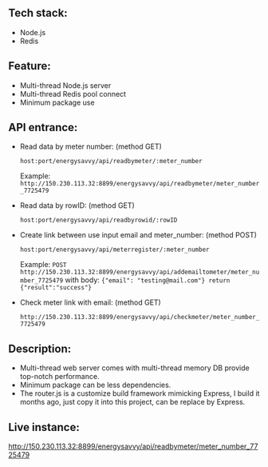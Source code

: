 ## Tech stack:

- Node.js
- Redis

## Feature:

- Multi-thread Node.js server
- Multi-thread Redis pool connect
- Minimum package use

## API entrance:

- Read data by meter number: (method GET)

  `host:port/energysavvy/api/readbymeter/:meter_number`

  Example: `http://150.230.113.32:8899/energysavvy/api/readbymeter/meter_number_7725479`

- Read data by rowID: (method GET)

  `host:port/energysavvy/api/readbyrowid/:rowID`

- Create link between use input email and meter_number: (method POST)

  `host:port/energysavvy/api/meterregister/:meter_number`

  Example: `POST http://150.230.113.32:8899/energysavvy/api/addemailtometer/meter_number_7725479` with body: `{"email": "testing@mail.com"} return {"result":"success"}`

- Check meter link with email: (method GET)

  `http://150.230.113.32:8899/energysavvy/api/checkmeter/meter_number_7725479`

## Description:

- Multi-thread web server comes with multi-thread memory DB provide top-notch performance.
- Minimum package can be less dependencies.
- The router.js is a customize build framework mimicking Express, I build it months ago, just copy it into this project, can be replace by Express.

## Live instance:

http://150.230.113.32:8899/energysavvy/api/readbymeter/meter_number_7725479
